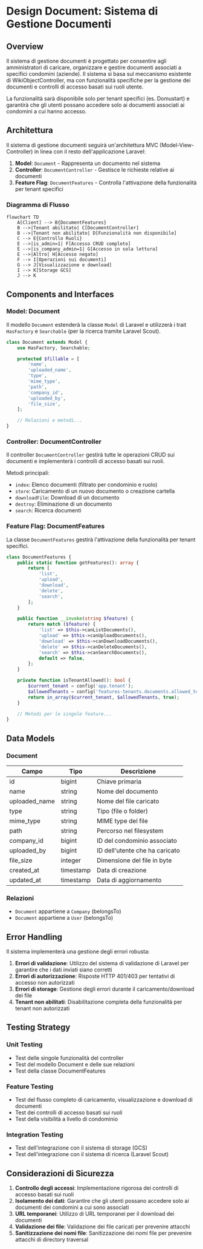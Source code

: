 # Design Document: Sistema di Gestione Documenti

## Overview

Il sistema di gestione documenti è progettato per consentire agli amministratori di caricare, organizzare e gestire documenti associati a specifici condomini (aziende). Il sistema si basa sul meccanismo esistente di WikiObjectController, ma con funzionalità specifiche per la gestione dei documenti e controlli di accesso basati sui ruoli utente.

La funzionalità sarà disponibile solo per tenant specifici (es. Domustart) e garantirà che gli utenti possano accedere solo ai documenti associati ai condomini a cui hanno accesso.

## Architettura

Il sistema di gestione documenti seguirà un'architettura MVC (Model-View-Controller) in linea con il resto dell'applicazione Laravel:

1. **Model**: `Document` - Rappresenta un documento nel sistema
2. **Controller**: `DocumentController` - Gestisce le richieste relative ai documenti
3. **Feature Flag**: `DocumentFeatures` - Controlla l'attivazione della funzionalità per tenant specifici

### Diagramma di Flusso

```mermaid
flowchart TD
    A[Client] --> B{DocumentFeatures}
    B -->|Tenant abilitato| C[DocumentController]
    B -->|Tenant non abilitato| D[Funzionalità non disponibile]
    C --> E{Controllo Ruoli}
    E -->|is_admin=1| F[Accesso CRUD completo]
    E -->|is_company_admin=1| G[Accesso in sola lettura]
    E -->|Altro| H[Accesso negato]
    F --> I[Operazioni sui documenti]
    G --> J[Visualizzazione e download]
    I --> K[Storage GCS]
    J --> K
```

## Components and Interfaces

### Model: Document

Il modello `Document` estenderà la classe `Model` di Laravel e utilizzerà i trait `HasFactory` e `Searchable` (per la ricerca tramite Laravel Scout).

```php
class Document extends Model {
    use HasFactory, Searchable;

    protected $fillable = [
        'name',
        'uploaded_name',
        'type',
        'mime_type',
        'path',
        'company_id',
        'uploaded_by',
        'file_size',
    ];

    // Relazioni e metodi...
}
```

### Controller: DocumentController

Il controller `DocumentController` gestirà tutte le operazioni CRUD sui documenti e implementerà i controlli di accesso basati sui ruoli.

Metodi principali:
- `index`: Elenco documenti (filtrato per condominio e ruolo)
- `store`: Caricamento di un nuovo documento o creazione cartella
- `downloadFile`: Download di un documento
- `destroy`: Eliminazione di un documento
- `search`: Ricerca documenti

### Feature Flag: DocumentFeatures

La classe `DocumentFeatures` gestirà l'attivazione della funzionalità per tenant specifici.

```php
class DocumentFeatures {
    public static function getFeatures(): array {
        return [
            'list',
            'upload',
            'download',
            'delete',
            'search',
        ];
    }

    public function __invoke(string $feature) {
        return match ($feature) {
            'list' => $this->canListDocuments(),
            'upload' => $this->canUploadDocuments(),
            'download' => $this->canDownloadDocuments(),
            'delete' => $this->canDeleteDocuments(),
            'search' => $this->canSearchDocuments(),
            default => false,
        };
    }

    private function isTenantAllowed(): bool {
        $current_tenant = config('app.tenant');
        $allowedTenants = config('features-tenants.documents.allowed_tenants', ['Domustart']);
        return in_array($current_tenant, $allowedTenants, true);
    }

    // Metodi per le singole feature...
}
```

## Data Models

### Document

| Campo | Tipo | Descrizione |
|-------|------|-------------|
| id | bigint | Chiave primaria |
| name | string | Nome del documento |
| uploaded_name | string | Nome del file caricato |
| type | string | Tipo (file o folder) |
| mime_type | string | MIME type del file |
| path | string | Percorso nel filesystem |
| company_id | bigint | ID del condominio associato |
| uploaded_by | bigint | ID dell'utente che ha caricato |
| file_size | integer | Dimensione del file in byte |
| created_at | timestamp | Data di creazione |
| updated_at | timestamp | Data di aggiornamento |

### Relazioni

- `Document` appartiene a `Company` (belongsTo)
- `Document` appartiene a `User` (belongsTo)

## Error Handling

Il sistema implementerà una gestione degli errori robusta:

1. **Errori di validazione**: Utilizzo del sistema di validazione di Laravel per garantire che i dati inviati siano corretti
2. **Errori di autorizzazione**: Risposte HTTP 401/403 per tentativi di accesso non autorizzati
3. **Errori di storage**: Gestione degli errori durante il caricamento/download dei file
4. **Tenant non abilitati**: Disabilitazione completa della funzionalità per tenant non autorizzati

## Testing Strategy

### Unit Testing

- Test delle singole funzionalità del controller
- Test del modello Document e delle sue relazioni
- Test della classe DocumentFeatures

### Feature Testing

- Test del flusso completo di caricamento, visualizzazione e download di documenti
- Test dei controlli di accesso basati sui ruoli
- Test della visibilità a livello di condominio

### Integration Testing

- Test dell'integrazione con il sistema di storage (GCS)
- Test dell'integrazione con il sistema di ricerca (Laravel Scout)

## Considerazioni di Sicurezza

1. **Controllo degli accessi**: Implementazione rigorosa dei controlli di accesso basati sui ruoli
2. **Isolamento dei dati**: Garantire che gli utenti possano accedere solo ai documenti dei condomini a cui sono associati
3. **URL temporanei**: Utilizzo di URL temporanei per il download dei documenti
4. **Validazione dei file**: Validazione dei file caricati per prevenire attacchi
5. **Sanitizzazione dei nomi file**: Sanitizzazione dei nomi file per prevenire attacchi di directory traversal